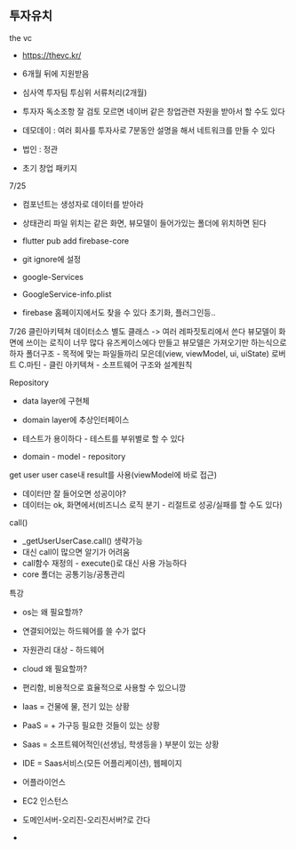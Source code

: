 
## 투자유치 
the vc
- https://thevc.kr/
- 6개월 뒤에 지원받음
- 심사역 투자팀 투심위 서류처리(2개월)
- 투자자 독소조항 잘 검토 모르면 네이버 같은 창업관련 자원을 받아서 할 수도 있다
- 데모데이 : 여러 회사를 투자사로 7분동안 설명을 해서 네트워크를 만들 수 있다
- 법인 : 정관

- 초기 창업 패키지

7/25
- 컴포넌트는 생성자로 데이터를 받아라
- 상태관리 파일 위치는 같은 화면, 뷰모델이 들어가있는 폴더에 위치하면 된다

- flutter pub add firebase-core
- git ignore에 설정
- google-Services
- GoogleService-info.plist
- firebase 홈페이지에서도 찾을 수 있다 초기화, 플러그인등..

7/26
클린아키텍쳐
데이터소스 별도 클래스 -> 여러 레파짓토리에서 쓴다
뷰모델이 화면에 쓰이는 로직이 너무 많다
유즈케이스에다 만들고 뷰모델은 가져오기만 하는식으로 하자
폴더구조 - 목적에 맞는 파일들까리 모은데(view, viewModel, ui, uiState)
로버트 C.마틴 - 클린 아키텍쳐 - 소프트웨어 구조와 설계원칙

Repository
- data layer에 구현체
- domain layer에 추상인터페이스

- 테스트가 용이하다 - 테스트를 부위별로 할 수 있다
- domain - model - repository 

get user user case내 result를 사용(viewModel에 바로 접근)
- 데이터만 잘 들어오면 성공이야?
- 데이터는 ok, 화면에서(비즈니스 로직 분기 - 리절트로 성공/실패를 할 수도 있다)

call()
- _getUserUserCase.call() 생략가능
- 대신 call이 많으면 알기가 어려움
- call함수 재정의 - execute()로 대신 사용 가능하다
- core 폴더는 공통기능/공통관리

특강
- os는 왜 필요할까? 
- 연결되어있는 하드웨어를 쓸 수가 없다
- 자원관리 대상 - 하드웨어
- cloud 왜 필요할까?
- 편리함, 비용적으로 효율적으로 사용할 수 있으니깡

- Iaas = 건물에 물, 전기 있는 상황
- PaaS =  + 가구등 필요한 것들이 있는 상황
- Saas = 소프트웨어적인(선생님, 학생등을 ) 부분이 있는 상황
- IDE = Saas서비스(모든 어플리케이션), 웹페이지
- 어플라이언스
- EC2 인스턴스
- 도메인서버-오리진-오리진서버?로 간다
- 